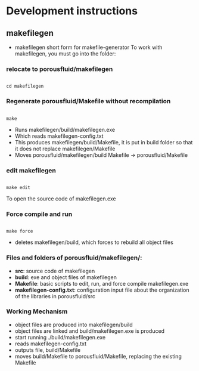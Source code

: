 # Development instructions
## makefilegen
- makefilegen short form for makefile-generator
To work with makefilegen, you must go into the folder:
### relocate to porousfluid/makefilegen
##
	cd makefilegen

### Regenerate porousfluid/Makefile without recompilation
##
	make

- Runs makefilegen/build/makefilegen.exe
- Which reads makefilegen-config.txt
- This produces makefilegen/build/Makefile, it is put in build folder so that it does not replace makefilegen/Makefile
- Moves porousfluid/makefilegen/build Makefile -> porousfluid/Makefile

### edit makefilegen

##
	make edit
To open the source code of makefilegen.exe


### Force compile and run
##
	make force

- deletes makefilegen/build, which forces to rebuild all object files

### Files and folders of porousfluid/makefilegen/:
- __src__: source code of makefilegen
- __build__: exe and object files of makefilegen
- __Makefile__: basic scripts to edit, run, and force compile makefilegen.exe
- __makefilegen-config.txt__: configuration input file about the organization of the libraries in porousfluid/src

### Working Mechanism
- object files are produced into makefilegen/build
- object files are linked and build/makefilegen.exe is produced
- start running ./build/makefilegen.exe
- reads makefilegen-config.txt
- outputs file, build/Makefile
- moves build/Makefile to porousfluid/Makefile, replacing the existing Makefile




